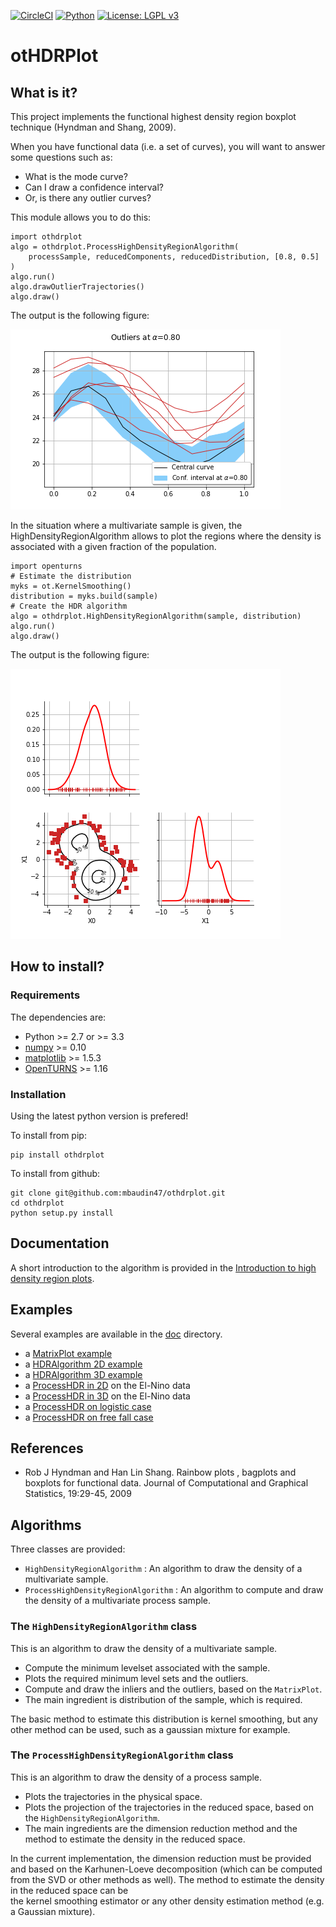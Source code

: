 [![CircleCI](https://circleci.com/gh/mbaudin47/othdrplot.svg?style=svg)](https://circleci.com/gh/mbaudin47/othdrplot)
[![Python](https://img.shields.io/badge/python-3.7-blue.svg)](
    https://python.org)
[![License: LGPL v3](https://img.shields.io/badge/License-LGPL%20v3-blue.svg)](https://www.gnu.org/licenses/lgpl-3.0)

# otHDRPlot

## What is it?

This project implements the functional highest density region boxplot technique (Hyndman and Shang, 2009). 

When you have functional data (i.e. a set of curves), you will want to answer
some questions such as:

* What is the mode curve?
* Can I draw a confidence interval?
* Or, is there any outlier curves?

This module allows you to do this: 

```
import othdrplot
algo = othdrplot.ProcessHighDensityRegionAlgorithm(
    processSample, reducedComponents, reducedDistribution, [0.8, 0.5]
)
algo.run()
algo.drawOutlierTrajectories()
algo.draw()
```

The output is the following figure: 

![npfda-elnino](doc/images/elnino-OutlierTrajectoryPlot.png)

In the situation where a multivariate sample is given, the 
HighDensityRegionAlgorithm allows to plot the 
regions where the density is associated with a 
given fraction of the population.

```
import openturns
# Estimate the distribution
myks = ot.KernelSmoothing()
distribution = myks.build(sample)
# Create the HDR algorithm
algo = othdrplot.HighDensityRegionAlgorithm(sample, distribution)
algo.run()
algo.draw()
```

The output is the following figure: 

![gauss-mixture-OutlierPlot](doc/images/gauss-mixture-OutlierPlot.png)

## How to install?

### Requirements

[numpy]: http://www.numpy.org
[matplotlib]: https://matplotlib.org
[OpenTURNS]: http://www.openturns.org

The dependencies are: 

- Python >= 2.7 or >= 3.3
- [numpy] >= 0.10
- [matplotlib] >= 1.5.3
- [OpenTURNS] >= 1.16

### Installation

Using the latest python version is prefered! 

To install from pip:

```
pip install othdrplot
```

To install from github:

```
git clone git@github.com:mbaudin47/othdrplot.git
cd othdrplot
python setup.py install
```

## Documentation

[Introduction to high density region plots]: https://github.com/mbaudin47/othdrplot/tree/master/doc/documentation.ipynb

A short introduction to the algorithm is provided in the [Introduction to high density region plots].

## Examples

[doc]: https://github.com/mbaudin47/othdrplot/tree/master/doc/examples
[MatrixPlot example]: https://github.com/mbaudin47/othdrplot/tree/master/doc/examples/MatrixPlot.ipynb
[HDRAlgorithm 3D example]: https://github.com/mbaudin47/othdrplot/blob/master/doc/examples/HighDensityRegionAlgorithm-3D-example.ipynb
[HDRAlgorithm 2D example]: https://github.com/mbaudin47/othdrplot/blob/master/doc/examples/HighDensityRegionAlgorithm-example.ipynb
[ProcessHDR in 2D]: https://github.com/mbaudin47/othdrplot/blob/master/doc/examples/ProcessHighDensityRegionAlgorithm-example.ipynb
[ProcessHDR in 3D]: https://github.com/mbaudin47/othdrplot/blob/master/doc/examples/ProcessHighDensityRegionAlgorithm-3D-example.ipynb
[ProcessHDR on logistic case]: https://github.com/mbaudin47/othdrplot/blob/master/doc/examples/ProcessHDRAlgorithm-logistic.ipynb
[ProcessHDR on free fall case]: https://github.com/mbaudin47/othdrplot/blob/master/doc/examples/ProcessHDRAlgorithm-chute.ipynb

Several examples are available in the [doc] directory.
* a [MatrixPlot example]
* a [HDRAlgorithm 2D example]
* a [HDRAlgorithm 3D example]
* a [ProcessHDR in 2D] on the El-Nino data
* a [ProcessHDR in 3D] on the El-Nino data
* a [ProcessHDR on logistic case]
* a [ProcessHDR on free fall case]

## References

* Rob J Hyndman and Han Lin Shang. Rainbow plots , bagplots and boxplots for functional data. Journal of Computational and Graphical Statistics, 19:29-45, 2009

## Algorithms

Three classes are provided:

- `HighDensityRegionAlgorithm` : An algorithm to draw the density of a multivariate sample. 
- `ProcessHighDensityRegionAlgorithm` : An algorithm to compute and draw the density of a multivariate process sample. 

### The `HighDensityRegionAlgorithm` class

This is an algorithm to draw the density of a multivariate sample.

- Compute the minimum levelset associated with the sample.
- Plots the required minimum level sets and the outliers. 
- Compute and draw the inliers and the outliers, based on the `MatrixPlot`.
- The main ingredient is distribution of the sample, which is required. 

The basic method to estimate this distribution is kernel smoothing, 
but any other method can be used, such as a gaussian mixture for example. 

### The `ProcessHighDensityRegionAlgorithm` class

This is an algorithm to draw the density of a process sample. 

- Plots the trajectories in the physical space.
- Plots the projection of the trajectories in the reduced space, based on the `HighDensityRegionAlgorithm`. 
- The main ingredients are the dimension reduction method and the method to estimate the density in the reduced space. 

In the current implementation, the dimension reduction must be provided 
and based on the Karhunen-Loeve decomposition (which can be computed 
from the SVD or other methods as well). 
The method to estimate the density in the reduced space can be  
the kernel smoothing estimator or any other density estimation 
method (e.g. a Gaussian mixture). 

